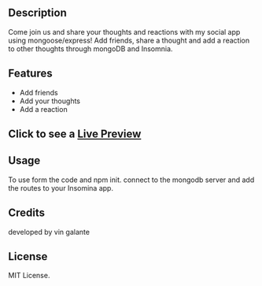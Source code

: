 ## Description

Come join us and share your thoughts and reactions with my social app using mongoose/express! Add friends, share a thought and add a reaction to other thoughts through mongoDB and Insomnia.


## Features
- Add friends
- Add your thoughts
- Add a reaction

## Click to see a [Live Preview](https://drive.google.com/file/d/1ezPyGyM2H_tiW-EEfgM4VDmQe7Ir1y8v/view?pli=1)

## Usage

To use form the code and npm init. connect to the mongodb server and add the routes to your Insomina app.

## Credits

developed by vin galante

## License

MIT License.

